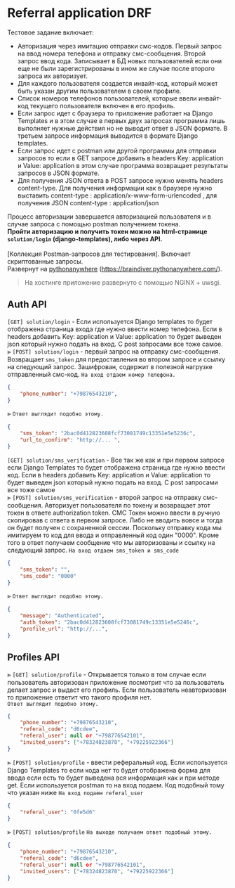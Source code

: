 # Referral application DRF
Тестовое задание включает:

- Авторизация через имитацию отправки смс-кодов. Первый запрос на ввод номера телефона и отправку смс-сообщения. Второй запрос ввод кода. Записывает в БД новых пользователей если они еще не были зарегистрированы в ином же случае после второго запроса их авторизует.
- Для каждого пользователя создается инвайт-код, который может быть указан другим пользователем в своем профиле.
- Список номеров телефонов пользователей, которые ввели инвайт-код текущего пользователя включен в его профиль.
- Ecли запрос идет с браузера то приложение работает на Django Templates и в этом случае в первых двух запросах программа лишь выполняет нужные действия но не выводит ответ в JSON формате. В третьем запросе информация выводится в формате Django templates. 
- Если запрос идет с postman или другой программы для отправки запросов то если в GET запросе добавить в headers  Key: application и Value: application в этом случае программа возвращает результаты запросов в JSON формате. 
- Для получения JSON ответа в POST запросе нужно менять headers content-type. Для получения информации как в браузере нужно выставить content-type : application/x-www-form-urlencoded , для получения JSON content-type : application/json


Процесс авторизации завершается авторизацией пользователя и в случае запроса с помощью postman получением токена.<br> **Пройти авторизацию и получить токен можно на html-странице `solution/login` (django-templates), либо через API.**<br><br>
[Коллекция Postman-запросов для тестирования]. Включает скриптованные запросы.<br>
Развернут на [pythonanywhere](https://braindiver.pythonanywhere.com/) (https://braindiver.pythonanywhere.com/).
>На хостинге приложение развернуто с помощью NGINX + uwsgi.

## Auth API
`[GET] solution/login` - Если используется Django templates то будет отображена страница входа где нужно ввести номер телефона. Если в headers добавить Key: application и Value: application то будет выведен json который нужно подать на вход. С post запросами все тоже самое.<br>
⪢ `[POST] solution/login`  - первый запрос на отправку смс-сообщения. Возвращает `sms_token` для предоставления во втором запросе и ссылку на следующий запрос. Зашифрован, содержит в полезной нагрузке отправленный смс-код.
`На вход отдаем номер телефона.`
```json
{
    "phone_number": "+79876543210",
}
```
⪢ `Ответ выглядит подобно этому.`
```json
{
    "sms_token": "2bac0d412823608fcf73081749c13351e5e5236c",
    "url_to_confirm": "http://... ",
}
```
`[GET] solution/sms_verification` - Все так же как и при первом запросе если Django Templates то будет отображена страница где нужно ввести код. Если в headers добавить Key: application и Value: application то будет выведен json который нужно подать на вход. C post запросами все тоже самое <br>
⪢ `[POST] solution/sms_verification` - второй запрос на отправку смс-сообщения. Авторизует пользователя по токену и возвращает этот токен в ответе authorization token. СМС Токен можно ввести в ручную скопировав с ответа в первом запросе. Либо не вводить вовсе и тогда он будет получен с сохраненной сессии. Поскольку отправку кода мы имитируем то код для ввода и отправленный код один "0000". Кроме того в ответ получаем сообщение что мы авторизованы и ссылку на следующий запрос. 
`На вход отдаем sms_token и sms_code`
```json
{
    "sms_token": "",
    "sms_code": "0000"    
}
```
⪢ `Ответ выглядит подобно этому.`
```json
{
    "message": "Authenticated",
    "auth_token": "2bac0d412823608fcf73081749c13351e5e5246c",
    "profile_url": "http://...",
}
```
## Profiles API
⪢ `[GET] solution/profile` - Открывается только в том случае если пользователь авторизован приложение посмотрит что за пользователь делает запрос и выдаст его профиль. Если пользователь неавторизован то приложение ответит что такого профиля нет. <br>
`Ответ выглядит подобно этому.`
```json
{
    "phone_number": "+79876543210",
    "referal_code": "d6cdee",
    "referal_user": null or "+798776542101", 
    "invited_users": ["+78324823870", "+79225922366"]
}
```
⪢ `[POST] solution/profile` - ввести реферальный код. Если используется Django Templates то если кода нет то будет отображена форма для ввода если есть то будет выведена вся информация как и при методе get. Если используется postman то на вход подаем. Код подобный тому что указан ниже
`На вход подаем referal_user`
```json
{
    "referal_user": "0fe5d6"
}
```
⪢ `[POST] solution/profile`
`На выходе получаем ответ подобный этому.`
```json
{
    "phone_number": "+79876543210",
    "referal_code": "d6cdee",
    "referal_user": null or "+798776542101", 
    "invited_users": ["+78324823870", "+79225922366"]
}
```

